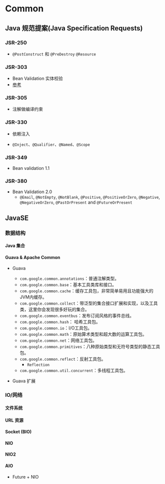 # Common

## Java 规范提案(Java Specification Requests)

### JSR-250
 * `@PostConstruct` 和 `@PreDestroy` `@Resource`

### JSR-303
 * Bean Validation 实体校验
  * [参考](https://www.ibm.com/developerworks/cn/java/j-lo-jsr303/index.html)

### JSR-305
 * 注解做编译约束

### JSR-330
  * 依赖注入

  * `@Inject`、`@Qualifier`、`@Named`、`@Scope`

### JSR-349

* Bean validation 1.1

### JSR-380

* Bean Validation  2.0
  * `@Email`, `@NotEmpty`, `@NotBlank`, `@Positive`, `@PositiveOrZero`, `@Negative`, `@NegativeOrZero`, `@PastOrPresent` and `@FutureOrPresent` 



## JavaSE

### 数据结构

#### Java 集合

#### Guava & Apache Common
  * Guava
    * `com.google.common.annotations`：普通注解类型。
    * `com.google.common.base`：基本工具类库和接口。
    * `com.google.common.cache`：缓存工具包，非常简单易用且功能强大的JVM内缓存。
    * `com.google.common.collect`：带泛型的集合接口扩展和实现，以及工具类，这里你会发现很多好玩的集合。
    * `com.google.common.eventbus`：发布订阅风格的事件总线。
    * `com.google.common.hash`： 哈希工具包。
    * `com.google.common.io`：I/O工具包。
    * `com.google.common.math`：原始算术类型和超大数的运算工具包。
    * `com.google.common.net`：网络工具包。
    * `com.google.common.primitives`：八种原始类型和无符号类型的静态工具包。
    * `com.google.common.reflect`：反射工具包。
      * `Reflection`
    * `com.google.common.util.concurrent`：多线程工具包。

  * Guava 扩展

### IO/网络

#### 文件系统
#### URL 资源
#### Socket (BIO)
#### NIO
#### NIO2
#### AIO
  * Future + NIO